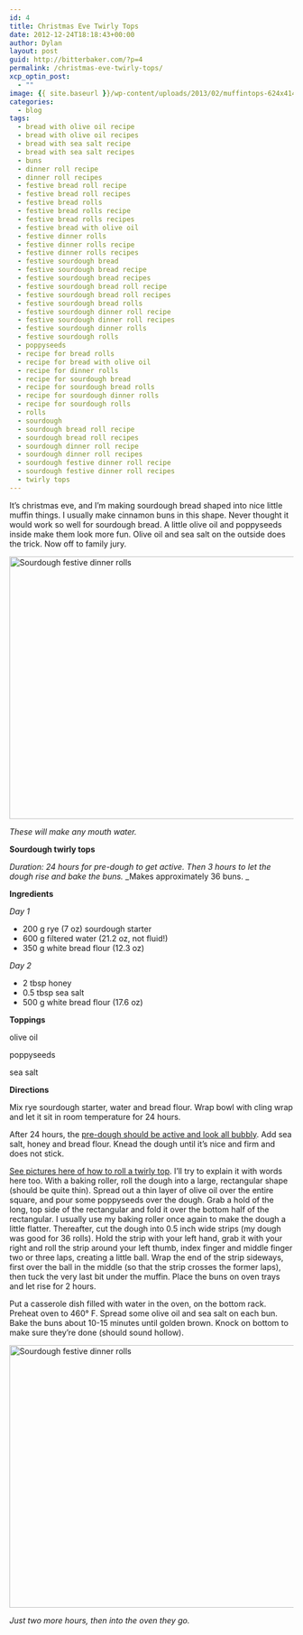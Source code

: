 ```yaml
---
id: 4
title: Christmas Eve Twirly Tops
date: 2012-12-24T18:18:43+00:00
author: Dylan
layout: post
guid: http://bitterbaker.com/?p=4
permalink: /christmas-eve-twirly-tops/
xcp_optin_post:
  - ""
image: {{ site.baseurl }}/wp-content/uploads/2013/02/muffintops-624x414.jpg
categories:
  - blog
tags:
  - bread with olive oil recipe
  - bread with olive oil recipes
  - bread with sea salt recipe
  - bread with sea salt recipes
  - buns
  - dinner roll recipe
  - dinner roll recipes
  - festive bread roll recipe
  - festive bread roll recipes
  - festive bread rolls
  - festive bread rolls recipe
  - festive bread rolls recipes
  - festive bread with olive oil
  - festive dinner rolls
  - festive dinner rolls recipe
  - festive dinner rolls recipes
  - festive sourdough bread
  - festive sourdough bread recipe
  - festive sourdough bread recipes
  - festive sourdough bread roll recipe
  - festive sourdough bread roll recipes
  - festive sourdough bread rolls
  - festive sourdough dinner roll recipe
  - festive sourdough dinner roll recipes
  - festive sourdough dinner rolls
  - festive sourdough rolls
  - poppyseeds
  - recipe for bread rolls
  - recipe for bread with olive oil
  - recipe for dinner rolls
  - recipe for sourdough bread
  - recipe for sourdough bread rolls
  - recipe for sourdough dinner rolls
  - recipe for sourdough rolls
  - rolls
  - sourdough
  - sourdough bread roll recipe
  - sourdough bread roll recipes
  - sourdough dinner roll recipe
  - sourdough dinner roll recipes
  - sourdough festive dinner roll recipe
  - sourdough festive dinner roll recipes
  - twirly tops
---
```

It’s christmas eve, and I’m making sourdough bread shaped into nice little muffin things. I usually make cinnamon buns in this shape. Never thought it would work so well for sourdough bread. A little olive oil and poppyseeds inside make them look more fun. Olive oil and sea salt on the outside does the trick. Now off to family jury.

[<img class="pinthis" title="Sourdough festive dinner rolls | bitterbaker.com" alt="Sourdough festive dinner rolls " src="http://bitterbaker.com/images/muffintops.jpg" width="700" height="465" />](http://bitterbaker.com/?p=107)
  
_These will make any mouth water._

**Sourdough twirly tops**

_Duration: 24 hours for pre-dough to get active. Then 3 hours to let the dough rise and bake the buns._ _Makes approximately 36 buns. _

**Ingredients**
  
_Day 1_

  * 200 g rye (7 oz) sourdough starter
  * 600 g filtered water (21.2 oz, not fluid!)
  * 350 g white bread flour (12.3 oz)

_Day 2_

  * 2 tbsp honey
  * 0.5 tbsp sea salt
  * 500 g white bread flour (17.6 oz)

**Toppings**
  
olive oil
  
poppyseeds
  
sea salt

**Directions**
  
Mix rye sourdough starter, water and bread flour. Wrap bowl with cling wrap and let it sit in room temperature for 24 hours.

After 24 hours, the <a title="What an active pre-dough looks like" href="/what-an-active-pre-dough-looks-like/" target="_blank">pre-dough should be active and look all bubbly</a>. Add sea salt, honey and bread flour. Knead the dough until it’s nice and firm and does not stick.

<a title="How to roll a twirly top" href="/how-to-roll-a-twirly-top/" target="_blank">See pictures here of how to roll a twirly top</a>. I&#8217;ll try to explain it with words here too. With a baking roller, roll the dough into a large, rectangular shape (should be quite thin). Spread out a thin layer of olive oil over the entire square, and pour some poppyseeds over the dough. Grab a hold of the long, top side of the rectangular and fold it over the bottom half of the rectangular. I usually use my baking roller once again to make the dough a little flatter. Thereafter, cut the dough into 0.5 inch wide strips (my dough was good for 36 rolls). Hold the strip with your left hand, grab it with your right and roll the strip around your left thumb, index finger and middle finger two or three laps, creating a little ball. Wrap the end of the strip sideways, first over the ball in the middle (so that the strip crosses the former laps), then tuck the very last bit under the muffin. Place the buns on oven trays and let rise for 2 hours.

Put a casserole dish filled with water in the oven, on the bottom rack. Preheat oven to 460° F. Spread some olive oil and sea salt on each bun. Bake the buns about 10-15 minutes until golden brown. Knock on bottom to make sure they&#8217;re done (should sound hollow).

[<img class="pinthis" title="Sourdough festive dinner rolls | bitterbaker.com" alt="Sourdough festive dinner rolls" src="http://bitterbaker.com/images/muffintopsdough.jpg" width="700" height="465" />](http://bitterbaker.com/?p=107)
  
_Just two more hours, then into the oven they go._